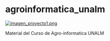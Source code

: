 # agroinformatica_unalm


[![imagen_proyecto1.png](https://s4.postimg.org/rncpf7gel/imagen_proyecto1.png)](https://postimg.org/image/dtocq5nt5/)


Material del Curso de Agro-informatica UNALM
